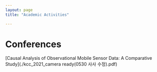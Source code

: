```yaml
---
layout: page
title: "Academic Activities"

---
```


# Conferences
[Causal Analysis of Observational Mobile Sensor Data: A Comparative Study](./kcc_2021_camera ready(0530 사사 수정).pdf)

